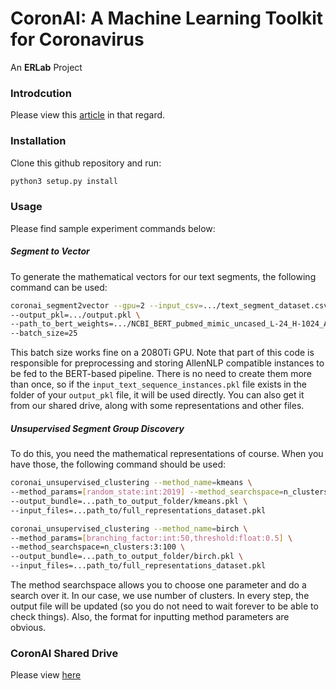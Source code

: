 # CoronAI: A Machine Learning Toolkit for Coronavirus

An __ERLab__ Project

### Introdcution
Please view this [article]() in that regard.

### Installation
Clone this github repository and run:
```bash
python3 setup.py install
```

### Usage
Please find sample experiment commands below:

##### Segment to Vector
To generate the mathematical vectors for our text segments, the following command can be used:

```bash
coronai_segment2vector --gpu=2 --input_csv=.../text_segment_dataset.csv \
--output_pkl=.../output.pkl \
--path_to_bert_weights=.../NCBI_BERT_pubmed_mimic_uncased_L-24_H-1024_A-16 \
--batch_size=25
```

This batch size works fine on a 2080Ti GPU. Note that part of this code is responsible for preprocessing 
and storing AllenNLP compatible instances to be fed to the BERT-based pipeline. 
There is no need to create them more than once, so if the `input_text_sequence_instances.pkl` file exists
in the folder of your `output_pkl` file, it will be used directly. You can also
get it from our shared drive, along with some representations and other files.

##### Unsupervised Segment Group Discovery

To do this, you need the mathematical representations of course. When you have those, the following
command should be used:

```bash
coronai_unsupervised_clustering --method_name=kmeans \
--method_params=[random_state:int:2019] --method_searchspace=n_clusters:5:100 \
--output_bundle=...path_to_output_folder/kmeans.pkl \
--input_files=...path_to/full_representations_dataset.pkl

```

```bash
coronai_unsupervised_clustering --method_name=birch \
--method_params=[branching_factor:int:50,threshold:float:0.5] \
--method_searchspace=n_clusters:3:100 \
--output_bundle=...path_to_output_folder/birch.pkl \
--input_files=...path_to/full_representations_dataset.pkl
```

The method searchspace allows you to choose one parameter and do a search over it. In our case, we use number of clusters.
In every step, the output file will be updated (so you do not need to wait forever to be able to check things).
Also, the format for inputting method parameters are obvious.


### CoronAI Shared Drive

Please view [here](https://drive.google.com/drive/folders/1NGwteuPIbX3acWRLASFnos3lnhS9XgPk?usp=sharing)